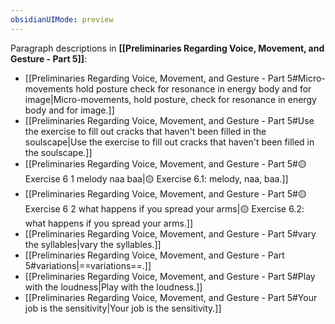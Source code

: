 ```yaml
---
obsidianUIMode: preview
---
```

Paragraph descriptions in **[[Preliminaries Regarding Voice, Movement, and Gesture - Part 5]]**:
- [[Preliminaries Regarding Voice, Movement, and Gesture - Part 5#Micro-movements hold posture check for resonance in energy body and for image|Micro-movements, hold posture, check for resonance in energy body and for image.]]
- [[Preliminaries Regarding Voice, Movement, and Gesture - Part 5#Use the exercise to fill out cracks that haven't been filled in the soulscape|Use the exercise to fill out cracks that haven't been filled in the soulscape.]]
- [[Preliminaries Regarding Voice, Movement, and Gesture - Part 5#🟡 Exercise 6 1 melody naa baa|🟡 Exercise 6.1: melody, naa, baa.]]
- [[Preliminaries Regarding Voice, Movement, and Gesture - Part 5#🟡 Exercise 6 2 what happens if you spread your arms|🟡 Exercise 6.2: what happens if you spread your arms.]]
- [[Preliminaries Regarding Voice, Movement, and Gesture - Part 5#vary the syllables|vary the syllables.]]
- [[Preliminaries Regarding Voice, Movement, and Gesture - Part 5#variations|==variations==.]]
- [[Preliminaries Regarding Voice, Movement, and Gesture - Part 5#Play with the loudness|Play with the loudness.]]
- [[Preliminaries Regarding Voice, Movement, and Gesture - Part 5#Your job is the sensitivity|Your job is the sensitivity.]]
